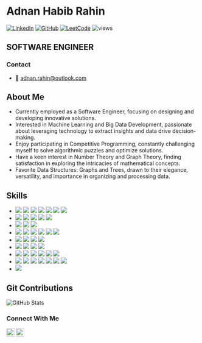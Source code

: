 # Adnan Habib Rahin
[![LinkedIn](https://img.shields.io/badge/LinkedIn-adnanrahin-blue)](https://www.linkedin.com/in/adnanrahin/)
[![GitHub](https://img.shields.io/badge/GitHub-adnanrahin-green)](https://github.com/adnanrahin)
[![LeetCode](https://img.shields.io/badge/LeetCode-iron__hide-red)](https://leetcode.com/iron_hide)
![views](https://komarev.com/ghpvc/?username=adnanrahin&color=brightgreen)
## SOFTWARE ENGINEER

### Contact
- 📧 adnan.rahin@outlook.com

## About Me
- Currently employed as a Software Engineer, focusing on designing and developing innovative solutions.
- Interested in Machine Learning and Big Data Development, passionate about leveraging technology to extract insights and data drive decision-making.
- Enjoy participating in Competitive Programming, constantly challenging myself to solve algorithmic puzzles and optimize solutions.
- Have a keen interest in Number Theory and Graph Theory, finding satisfaction in exploring the intricacies of mathematical concepts.
- Favorite Data Structures: Graphs and Trees, drawn to their elegance, versatility, and importance in organizing and processing data.

## Skills
- ![](https://img.shields.io/badge/Java-informational?style=flat&logo=java&logoColor=white) ![](https://img.shields.io/badge/Scala-informational?style=flat&logo=scala&logoColor=white) ![](https://img.shields.io/badge/Python-informational?style=flat&logo=python&logoColor=white) ![](https://img.shields.io/badge/C++-informational?style=flat&logo=c%2B%2B&logoColor=white) ![](https://img.shields.io/badge/C-informational?style=flat&logo=c&logoColor=white) ![](https://img.shields.io/badge/JavaScript-informational?style=flat&logo=javascript&logoColor=white) ![](https://img.shields.io/badge/TypeScript-informational?style=flat&logo=typescript&logoColor=white)
- ![](https://img.shields.io/badge/MySQL-informational?style=flat&logo=mysql&logoColor=white) ![](https://img.shields.io/badge/PostgreSQL-informational?style=flat&logo=postgresql&logoColor=white) ![](https://img.shields.io/badge/Snowflake-informational?style=flat&logo=snowflake&logoColor=white) ![](https://img.shields.io/badge/Oracle-informational?style=flat&logo=oracle&logoColor=white) ![](https://img.shields.io/badge/Microsoft_SQL_Server-informational?style=flat&logo=microsoftsqlserver&logoColor=white)
- ![](https://img.shields.io/badge/Scikit_Learn-informational?style=flat&logo=scikitlearn&logoColor=white) ![](https://img.shields.io/badge/Pandas-informational?style=flat&logo=pandas&logoColor=white) ![](https://img.shields.io/badge/NumPy-informational?style=flat&logo=numpy&logoColor=white)
- ![](https://img.shields.io/badge/Spring_Boot-informational?style=flat&logo=springboot&logoColor=white) ![](https://img.shields.io/badge/Rest_API-informational?style=flat) ![](https://img.shields.io/badge/Angular-informational?style=flat&logo=angular&logoColor=white) ![](https://img.shields.io/badge/Hibernate-informational?style=flat&logo=hibernate&logoColor=white) ![](https://img.shields.io/badge/Spark-informational?style=flat&logo=apache-spark&logoColor=white) ![](https://img.shields.io/badge/PySpark-informational?style=flat)
- ![](https://img.shields.io/badge/Singleton-informational?style=flat) ![](https://img.shields.io/badge/Builder-informational?style=flat) ![](https://img.shields.io/badge/Thread-informational?style=flat) ![](https://img.shields.io/badge/Generics-informational?style=flat)
- ![](https://img.shields.io/badge/Linear_Algebra-informational?style=flat) ![](https://img.shields.io/badge/Calculus-informational?style=flat) ![](https://img.shields.io/badge/Probability_Distribution-informational?style=flat) ![](https://img.shields.io/badge/Hypothesis_Testing-informational?style=flat)
- ![](https://img.shields.io/badge/Ansible-informational?style=flat&logo=ansible&logoColor=white) ![](https://img.shields.io/badge/Jenkins-informational?style=flat&logo=jenkins&logoColor=white) ![](https://img.shields.io/badge/Docker-informational?style=flat&logo=docker&logoColor=white) ![](https://img.shields.io/badge/Kubernetes-informational?style=flat&logo=kubernetes&logoColor=white) ![](https://img.shields.io/badge/AWS-informational?style=flat&logo=amazonaws&logoColor=white) ![](https://img.shields.io/badge/Apache_Airflow-informational?style=flat&logo=apache-airflow&logoColor=white)
- ![](https://img.shields.io/badge/Git-informational?style=flat&logo=git&logoColor=white) ![](https://img.shields.io/badge/Maven-informational?style=flat&logo=apache-maven&logoColor=white) ![](https://img.shields.io/badge/HTML-informational?style=flat&logo=html5&logoColor=white) ![](https://img.shields.io/badge/CSS-informational?style=flat&logo=css3&logoColor=white) ![](https://img.shields.io/badge/JUnit-informational?style=flat&logo=junit&logoColor=white) ![](https://img.shields.io/badge/Mockito-informational?style=flat) ![](https://img.shields.io/badge/Hashicorp_Vault-informational?style=flat&logo=vault&logoColor=white)
- ![](https://img.shields.io/badge/AWS-informational?style=flat&logo=amazonaws&logoColor=white)

## Git Contributions

![GitHub Stats](https://github-readme-stats.vercel.app/api?username=adnanrahin&show_icons=true&theme=dracula)

### Connect With Me
[<img align="left" alt="shantonu.com" width="22px" src="https://cdn.jsdelivr.net/npm/simple-icons@3.11.0/icons/github.svg" />][website]
[<img align="left" alt="shantonu.com | LinkedIn" width="22px" src="https://cdn.jsdelivr.net/npm/simple-icons@v3/icons/linkedin.svg" />][linkedin]

<br />

[website]: https://github.com/adnanrahin
[linkedin]: https://www.linkedin.com/in/adnanrahin/

